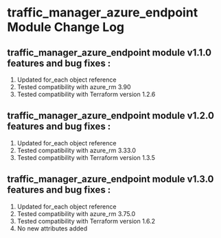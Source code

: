 # traffic_manager_azure_endpoint Module Change Log

## traffic_manager_azure_endpoint module v1.1.0 features and bug fixes :

1. Updated for_each object reference
2. Tested compatibility with azure_rm 3.90
3. Tested compatibility with Terraform version 1.2.6

## traffic_manager_azure_endpoint module v1.2.0 features and bug fixes :

1. Updated for_each object reference
2. Tested compatibility with azure_rm 3.33.0
3. Tested compatibility with Terraform version 1.3.5

## traffic_manager_azure_endpoint module v1.3.0 features and bug fixes :

1. Updated for_each object reference
2. Tested compatibility with azure_rm 3.75.0
3. Tested compatibility with Terraform version 1.6.2
4. No new attributes added

